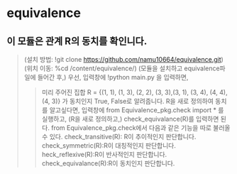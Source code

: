 # equivalence
## 이 모듈은 관계 R의 동치를 확인니다.
> (설치 방법: !git clone https://github.com/namu10664/equivalence.git)
> (위치 이동: %cd /content/equivalence/)
> (모듈을 설치하고 equivalence파일에 들어간 후,) 우선, 입력창에 !python main.py 을 입력하면,
>> 미리 주어진 집합 R = {(1, 1), (1, 3), (2, 2), (3, 3),(3, 1), (3, 4), (4, 4), (4, 3)} 가 동치인지 True, False로 알려줍니다.
> R을 새로 정의하여 동치를 알고싶다면,
>> 입력창에 from Equivalence_pkg.check import * 를 실행하고, (R을 새로 정의하고,) check_equivalance(R)를 입력하면 된다.
>  from Equivalence_pkg.check에서 다음과 같은 기능을 따로 불러올 수 있다.
>>  check_transitive(R): R이 추이적인지 판단합니다.
>>  check_symmetric(R):R이 대칭적인지 판단합니다.
>>  heck_reflexive(R):R이 반사적인지 판단합니다.
>>  check_equivalance(R):R이 동치인지 판단합니다.
